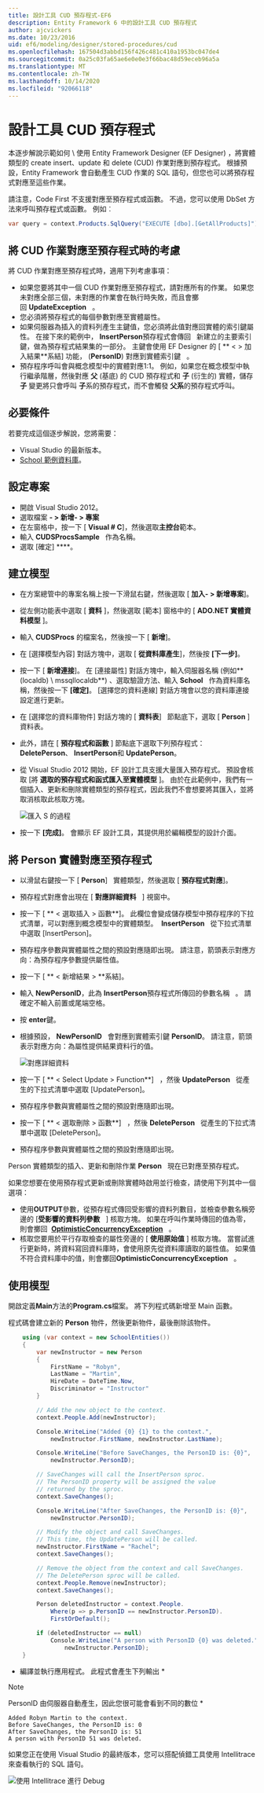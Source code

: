 ```yaml
---
title: 設計工具 CUD 預存程式-EF6
description: Entity Framework 6 中的設計工具 CUD 預存程式
author: ajcvickers
ms.date: 10/23/2016
uid: ef6/modeling/designer/stored-procedures/cud
ms.openlocfilehash: 167504d3abbd156f426c481c410a1953bc047de4
ms.sourcegitcommit: 0a25c03fa65ae6e0e0e3f66bac48d59eceb96a5a
ms.translationtype: MT
ms.contentlocale: zh-TW
ms.lasthandoff: 10/14/2020
ms.locfileid: "92066118"
---
```

# <a name="designer-cud-stored-procedures"></a>設計工具 CUD 預存程式

本逐步解說示範如何 \\ 使用 Entity Framework Designer (EF Designer) ，將實體類型的 create insert、update 和 delete (CUD) 作業對應到預存程式。 根據預設，Entity Framework 會自動產生 CUD 作業的 SQL 語句，但您也可以將預存程式對應至這些作業。  

請注意，Code First 不支援對應至預存程式或函數。 不過，您可以使用 DbSet 方法來呼叫預存程式或函數。 例如︰

``` csharp
var query = context.Products.SqlQuery("EXECUTE [dbo].[GetAllProducts]");
```

## <a name="considerations-when-mapping-the-cud-operations-to-stored-procedures"></a>將 CUD 作業對應至預存程式時的考慮

將 CUD 作業對應至預存程式時，適用下列考慮事項：

- 如果您要將其中一個 CUD 作業對應至預存程式，請對應所有的作業。 如果您未對應全部三個，未對應的作業會在執行時失敗，而且會擲回 **UpdateException**   。
- 您必須將預存程式的每個參數對應至實體屬性。
- 如果伺服器為插入的資料列產生主鍵值，您必須將此值對應回實體的索引鍵屬性。 在接下來的範例中， **InsertPerson**預存程式會傳回   新建立的主要索引鍵，做為預存程式結果集的一部分。 主鍵會使用 EF Designer 的 [ ** &lt; &gt; 加入結果**系結] 功能， (**PersonID**) 對應到實體索引鍵   。
- 預存程序呼叫會與概念模型中的實體對應1:1。 例如，如果您在概念模型中執行繼承階層，然後對應 **父** (基底) 的 CUD 預存程式和 **子** (衍生的) 實體，儲存 **子** 變更將只會呼叫 **子**系的預存程式，而不會觸發 **父系**的預存程式呼叫。

## <a name="prerequisites"></a>必要條件

若要完成這個逐步解說，您將需要：

- Visual Studio 的最新版本。
- [School 範例資料庫](xref:ef6/resources/school-database)。

## <a name="set-up-the-project"></a>設定專案

- 開啟 Visual Studio 2012。
- 選取檔案 **- &gt; 新增- &gt; 專案**
- 在左窗格中，按一下 [ **Visual \# C**]，然後選取**主控台**範本。
- 輸入 **CUDSProcsSample**   作為名稱。
- 選取 [確定] ****。

## <a name="create-a-model"></a>建立模型

- 在方案總管中的專案名稱上按一下滑鼠右鍵，然後選取 [ **加入- &gt; 新增專案**]。
- 從左側功能表中選取 [ **資料** ]，然後選取 [範本] 窗格中的 [ **ADO.NET 實體資料模型** ]。
- 輸入 **CUDSProcs** 的檔案名，然後按一下 [ **新增**]。
- 在 [選擇模型內容] 對話方塊中，選取 [ **從資料庫產生**]，然後按 **[下一步]**。
- 按一下 [ **新增連接**]。 在 [連接屬性] 對話方塊中，輸入伺服器名稱 (例如** (localdb) \\ mssqllocaldb**) 、選取驗證方法、輸入 **School**   作為資料庫名稱，然後按一下 **[確定]**。
    [選擇您的資料連線] 對話方塊會以您的資料庫連接設定進行更新。
- 在 [選擇您的資料庫物件] 對話方塊的 [ **資料表**]   節點底下，選取 [ **Person** ] 資料表。
- 此外，請在 [ **預存程式和函數** ] 節點底下選取下列預存程式： **DeletePerson**、 **InsertPerson**和 **UpdatePerson**。
- 從 Visual Studio 2012 開始，EF 設計工具支援大量匯入預存程式。 預設會核取 [將 **選取的預存程式和函式匯入至實體模型** ]。 由於在此範例中，我們有一個插入、更新和刪除實體類型的預存程式，因此我們不會想要將其匯入，並將取消核取此核取方塊。

    ![匯入 S 的過程](~/ef6/media/importsprocs.jpg)

- 按一下 **[完成]**。
    會顯示 EF 設計工具，其提供用於編輯模型的設計介面。

## <a name="map-the-person-entity-to-stored-procedures"></a>將 Person 實體對應至預存程式

- 以滑鼠右鍵按一下 [ **Person**]   實體類型，然後選取 [ **預存程式對應**]。
- 預存程式對應會出現在 [ **對應詳細資料**   ] 視窗中。
- 按一下 [ ** &lt; 選取插入 &gt; 函數**]。
    此欄位會變成儲存模型中預存程序的下拉式清單，可以對應到概念模型中的實體類型。
     **InsertPerson**   從下拉式清單中選取 [InsertPerson]。
- 預存程序參數與實體屬性之間的預設對應隨即出現。 請注意，箭頭表示對應方向：為預存程序參數提供屬性值。
- 按一下 [ ** &lt; 新增結果 &gt; **系結]。
- 輸入 **NewPersonID**，此為 **InsertPerson**預存程式所傳回的參數名稱   。 請確定不輸入前置或尾端空格。
- 按 **enter**鍵。
- 根據預設， **NewPersonID**   會對應到實體索引鍵 **PersonID**。 請注意，箭頭表示對應方向：為屬性提供結果資料行的值。

    ![對應詳細資料](~/ef6/media/mappingdetails.png)

- 按一下 [ ** &lt; Select Update &gt; Function**]   ，然後 **UpdatePerson**   從產生的下拉式清單中選取 [UpdatePerson]。
- 預存程序參數與實體屬性之間的預設對應隨即出現。
- 按一下 [ ** &lt; 選取刪除 &gt; 函數**]   ，然後 **DeletePerson**   從產生的下拉式清單中選取 [DeletePerson]。
- 預存程序參數與實體屬性之間的預設對應隨即出現。

Person 實體類型的插入、更新和刪除作業 **Person**   現在已對應至預存程式。

如果您想要在使用預存程式更新或刪除實體時啟用並行檢查，請使用下列其中一個選項：

- 使用**OUTPUT**參數，從預存程式傳回受影響的資料列數目，並檢查參數名稱旁邊的 [**受影響的資料列參數**   ] 核取方塊。 如果在呼叫作業時傳回的值為零，則會擲回  [**OptimisticConcurrencyException**](https://msdn.microsoft.com/library/system.data.optimisticconcurrencyexception.aspx)   。
- 核取您要用於平行存取檢查的屬性旁邊的 [ **使用原始值** ] 核取方塊。 當嘗試進行更新時，將資料寫回資料庫時，會使用原先從資料庫讀取的屬性值。 如果值不符合資料庫中的值，則會擲回**OptimisticConcurrencyException**   。

## <a name="use-the-model"></a>使用模型

開啟定義**Main**方法的**Program.cs**檔案。 將下列程式碼新增至 Main 函數。

程式碼會建立新的 **Person** 物件，然後更新物件，最後刪除該物件。

``` csharp
    using (var context = new SchoolEntities())
    {
        var newInstructor = new Person
        {
            FirstName = "Robyn",
            LastName = "Martin",
            HireDate = DateTime.Now,
            Discriminator = "Instructor"
        }

        // Add the new object to the context.
        context.People.Add(newInstructor);

        Console.WriteLine("Added {0} {1} to the context.",
            newInstructor.FirstName, newInstructor.LastName);

        Console.WriteLine("Before SaveChanges, the PersonID is: {0}",
            newInstructor.PersonID);

        // SaveChanges will call the InsertPerson sproc.  
        // The PersonID property will be assigned the value
        // returned by the sproc.
        context.SaveChanges();

        Console.WriteLine("After SaveChanges, the PersonID is: {0}",
            newInstructor.PersonID);

        // Modify the object and call SaveChanges.
        // This time, the UpdatePerson will be called.
        newInstructor.FirstName = "Rachel";
        context.SaveChanges();

        // Remove the object from the context and call SaveChanges.
        // The DeletePerson sproc will be called.
        context.People.Remove(newInstructor);
        context.SaveChanges();

        Person deletedInstructor = context.People.
            Where(p => p.PersonID == newInstructor.PersonID).
            FirstOrDefault();

        if (deletedInstructor == null)
            Console.WriteLine("A person with PersonID {0} was deleted.",
                newInstructor.PersonID);
    }
```

- 編譯並執行應用程式。 此程式會產生下列輸出 *

> [!NOTE]
> PersonID 由伺服器自動產生，因此您很可能會看到不同的數位 *

``` Output
Added Robyn Martin to the context.
Before SaveChanges, the PersonID is: 0
After SaveChanges, the PersonID is: 51
A person with PersonID 51 was deleted.
```

如果您正在使用 Visual Studio 的最終版本，您可以搭配偵錯工具使用 Intellitrace 來查看執行的 SQL 語句。

![使用 Intellitrace 進行 Debug](~/ef6/media/intellitrace.png)
